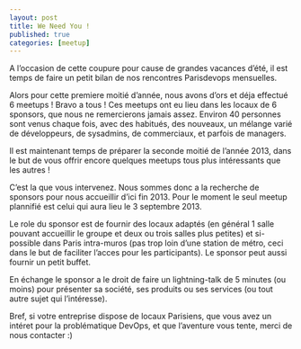 ```yaml
---
layout: post
title: We Need You !
published: true
categories: [meetup]
---
```


A l’occasion de cette coupure pour cause de grandes vacances d’été, il est temps de faire un petit bilan de nos rencontres Parisdevops mensuelles.

Alors pour cette premiere moitié d’année, nous avons d’ors et déja effectué 6 meetups !
Bravo a tous !
Ces meetups ont eu lieu dans les locaux de 6 sponsors, que nous ne remercierons jamais assez. Environ 40 personnes sont venus chaque fois, avec des habitués, des nouveaux, un mélange varié de développeurs, de sysadmins, de commerciaux, et parfois de managers.

Il est maintenant temps de préparer la seconde moitié de l’année 2013, dans le but de vous offrir encore quelques meetups tous plus intéressants que les autres !

C’est la que vous intervenez. Nous sommes donc a la recherche de sponsors pour nous accueillir d’ici fin 2013. Pour le moment le seul meetup plannifié est celui qui aura lieu le 3 septembre 2013.

Le role du sponsor est de fournir des locaux adaptés (en général 1 salle pouvant accueillir le groupe et deux ou trois salles plus petites) et si-possible dans Paris intra-muros (pas trop loin d’une station de métro, ceci dans le but de faciliter l’acces pour les participants).
Le sponsor peut aussi fournir un petit buffet.

En échange le sponsor a le droit de faire un lightning-talk de 5 minutes (ou moins) pour présenter sa société, ses produits ou ses services (ou tout autre sujet qui l’intéresse).

Bref, si votre entreprise dispose de locaux Parisiens, que vous avez un intéret pour la problématique DevOps, et que l’aventure vous tente, merci de nous contacter :)
